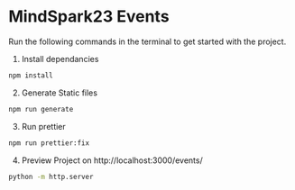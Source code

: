 # MindSpark23 Events

Run the following commands in the terminal to get started with the project.

1. Install dependancies

```bash
npm install
```

2. Generate Static files

```bash
npm run generate
```

3. Run prettier

```bash
npm run prettier:fix
```

4. Preview Project on http://localhost:3000/events/

```bash
python -m http.server
``` 
